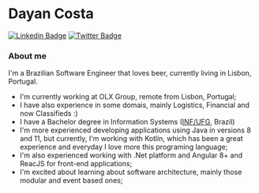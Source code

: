 # Dayan Costa

[![Linkedin Badge](https://img.shields.io/badge/-LinkedIn-blue?style=flat-square&logo=Linkedin&logoColor=white&link=https://www.linkedin.com/in/dayancosta/)](https://www.linkedin.com/in/dayancosta/)
[![Twitter Badge](https://img.shields.io/badge/-Twitter-1ca0f1?style=flat-square&labelColor=1ca0f1&logo=twitter&logoColor=white&link=https://twitter.com/dayanfcosta)](https://twitter.com/dayanfcosta)

### About me

I'm a Brazilian Software Engineer that loves beer, currently living in Lisbon, Portugal.
- I'm currently working at OLX Group, remote from Lisbon, Portugal;
- I have also experience in some domais, mainly Logistics, Financial and now Classifieds :) 
- I have a Bachelor degree in Information Systems ([INF/UFG](https://http://inf.ufg.br/), Brazil)
- I'm more experienced developing applications using Java in versions 8 and 11, but currently, I'm working with Kotlin, which has been a great experience and everyday I love more this programing language;
- I'm also experienced working with .Net platform and Angular 8+ and ReacJS for front-end applications;
- I'm excited about learning about software architecture, mainly those modular and event based ones;
